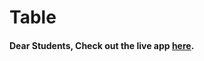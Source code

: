 # Table


#### Dear Students, Check out the live app [here](https://kdeepika-brs.github.io/Table/).
